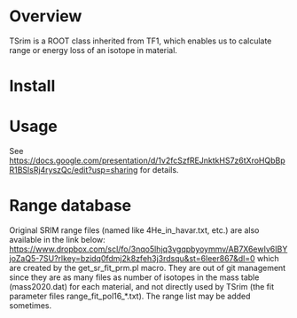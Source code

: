 # Overview
TSrim is a ROOT class inherited from TF1, which enables us to calculate range or energy loss of an isotope in material.

# Install

# Usage



See https://docs.google.com/presentation/d/1v2fcSzfREJnktkHS7z6tXroHQbBpR1BSlsRj4ryszQc/edit?usp=sharing for details.

# Range database
Original SRIM range files (named like 4He_in_havar.txt, etc.) are also available in the link below:
https://www.dropbox.com/scl/fo/3nqo5lhjq3vgqpbyoymmv/AB7X6ewIv6IBYjoZaQ5-7SU?rlkey=bzidq0fdmj2k8zfeh3j3rdsqu&st=6leer867&dl=0
which are created by the get_sr_fit_prm.pl macro.
They are out of git management since they are as many files as number of isotopes in the mass table (mass2020.dat) for each material,
and not directly used by TSrim (the fit parameter files range_fit_pol16_*.txt). The range list may be added sometimes.